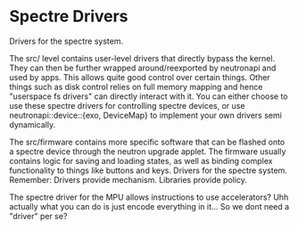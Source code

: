 # Spectre Drivers

Drivers for the spectre system.

The src/ level contains user-level drivers that directly bypass the kernel. They can then be further wrapped around/reexported by neutronapi and used by apps. This allows quite good control over certain things. Other things such as disk control relies on full memory mapping and hence "userspace fs drivers" can directly interact with it. You can either choose to use these spectre drivers for controlling spectre devices, or use neutronapi::device::{exo, DeviceMap} to implement your own drivers semi dynamically.

The src/firmware contains more specific software that can be flashed onto a spectre device through the neutron upgrade applet. The firmware usually contains logic for saving and loading states, as well as binding complex functionality to things like buttons and keys.
Drivers for the spectre system. Remember: Drivers provide mechanism. Libraries provide policy.

The spectre driver for the MPU allows instructions to use accelerators? Uhh actually what you can do is just encode everything in it... So we dont need a "driver" per se?
